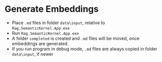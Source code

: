 # Generate Embeddings

- Place `.md` files in folder `data\input`, relative to `Rag.SemanticKernel.App.exe`
- Run `Rag.SemanticKernel.App.exe`
- A folder `completed` is created and `.md` files will be moved, once embeddings are generated.
- If you run program in debug mode, `.md` files are always copied in folder `data\input`, if newer